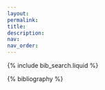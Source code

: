 ```yaml
---
layout: 
permalink: 
title: 
description: 
nav: 
nav_order: 
---
```


<!-- _pages/publications.md -->

<!-- Bibsearch Feature -->

{% include bib_search.liquid %}

<div class="publications">

{% bibliography %}

</div>
